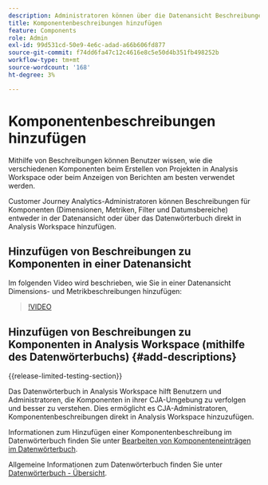 ```yaml
---
description: Administratoren können über die Datenansicht Beschreibungen für Komponenten hinzufügen.
title: Komponentenbeschreibungen hinzufügen
feature: Components
role: Admin
exl-id: 99d531cd-50e9-4e6c-adad-a66b606fd877
source-git-commit: f74dd6fa47c12c4616e8c5e50d4b351fb498252b
workflow-type: tm+mt
source-wordcount: '168'
ht-degree: 3%

---
```


# Komponentenbeschreibungen hinzufügen

Mithilfe von Beschreibungen können Benutzer wissen, wie die verschiedenen Komponenten beim Erstellen von Projekten in Analysis Workspace oder beim Anzeigen von Berichten am besten verwendet werden.

Customer Journey Analytics-Administratoren können Beschreibungen für Komponenten (Dimensionen, Metriken, Filter und Datumsbereiche) entweder in der Datenansicht oder über das Datenwörterbuch direkt in Analysis Workspace hinzufügen.

## Hinzufügen von Beschreibungen zu Komponenten in einer Datenansicht

Im folgenden Video wird beschrieben, wie Sie in einer Datenansicht Dimensions- und Metrikbeschreibungen hinzufügen:

>[!VIDEO](https://video.tv.adobe.com/v/25453/?quality=12)

## Hinzufügen von Beschreibungen zu Komponenten in Analysis Workspace (mithilfe des Datenwörterbuchs) {#add-descriptions}

{{release-limited-testing-section}}

Das Datenwörterbuch in Analysis Workspace hilft Benutzern und Administratoren, die Komponenten in ihrer CJA-Umgebung zu verfolgen und besser zu verstehen. Dies ermöglicht es CJA-Administratoren, Komponentenbeschreibungen direkt in Analysis Workspace hinzuzufügen.

Informationen zum Hinzufügen einer Komponentenbeschreibung im Datenwörterbuch finden Sie unter [Bearbeiten von Komponenteneinträgen im Datenwörterbuch](/help/components/data-dictionary/edit-entries-data-dictionary.md).

Allgemeine Informationen zum Datenwörterbuch finden Sie unter [Datenwörterbuch - Übersicht](/help/components/data-dictionary/data-dictionary-overview.md).
